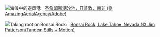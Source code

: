 ![](https://www.bing.com/th?id=OHR.StJamesPool_ZH-CN5930624359_UHD.jpg&w=1000)海浪中的避风港:&nbsp;&ensp;[圣詹姆斯潮汐池，开普敦，南非 (© AmazingAerialAgency/Adobe)](https://www.bing.com/th?id=OHR.StJamesPool_ZH-CN5930624359_UHD.jpg)
<br><br/>
![](https://www.bing.com/th?id=OHR.LakeTahoeRock_EN-US8513392756_UHD.jpg&w=1000)Taking root on Bonsai Rock:&nbsp;&ensp;[Bonsai Rock, Lake Tahoe, Nevada (© Jim Patterson/Tandem Stills + Motion)](https://www.bing.com/th?id=OHR.LakeTahoeRock_EN-US8513392756_UHD.jpg)
<br><br/>
